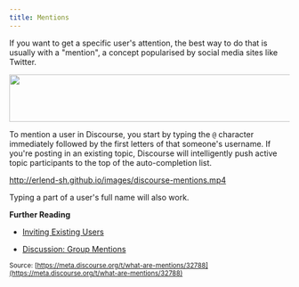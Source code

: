 ```yaml
---
title: Mentions
---
```


If you want to get a specific user's attention, the best way to do that is usually with a "mention", a concept popularised by social media sites like Twitter.

<img src="//discourse-meta.s3-us-west-1.amazonaws.com/original/3X/2/e/2ec1947827130067af69c3b486cef5ed0d7dc996.png" width="690" height="85"> 

To mention a user in Discourse, you start by typing the `@` character immediately followed by the first letters of that someone's username. If you're posting in an existing topic, Discourse will intelligently push active topic participants to the top of the auto-completion list.

http://erlend-sh.github.io/images/discourse-mentions.mp4

Typing a part of a user's full name will also work.

**Further Reading**

- [Inviting Existing Users][1]
- [Discussion: Group Mentions][2]


  [1]: https://meta.discourse.org/t/user-invitation-poking-a-user-to-a-topic-is-now-live/27180?u=erlend_sh
  [2]: https://meta.discourse.org/t/give-groups-full-names-and-allow-mentions/11168

<small class="documentation-source">Source: [https://meta.discourse.org/t/what-are-mentions/32788](https://meta.discourse.org/t/what-are-mentions/32788)</small>
